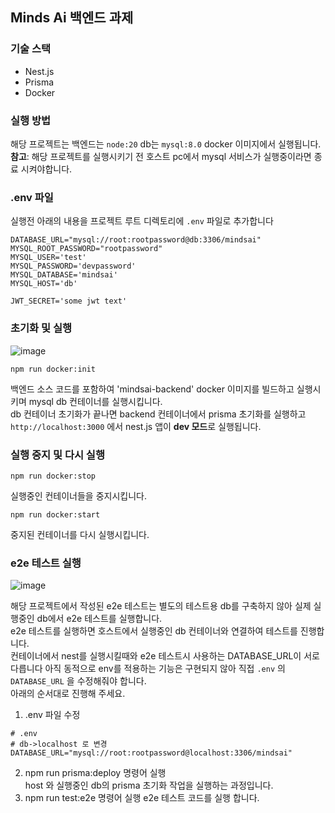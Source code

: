 ## Minds Ai 백엔드 과제
### 기술 스택
* Nest.js
* Prisma
* Docker

### 실행 방법
해당 프로젝트는 백엔드는 `node:20` db는 `mysql:8.0` docker 이미지에서 실행됩니다.  
**참고**: 해당 프로젝트를 실행시키기 전 호스트 pc에서 mysql 서비스가 실행중이라면 종료 시켜야합니다.  

### .env 파일
실행전 아래의 내용을 프로젝트 루트 디렉토리에 `.env` 파일로 추가합니다
```
DATABASE_URL="mysql://root:rootpassword@db:3306/mindsai"
MYSQL_ROOT_PASSWORD="rootpassword"
MYSQL_USER='test'
MYSQL_PASSWORD='devpassword'
MYSQL_DATABASE='mindsai'
MYSQL_HOST='db'

JWT_SECRET='some jwt text'
```

### 초기화 및 실행
![image](https://github.com/user-attachments/assets/89a63461-69f9-48db-9d95-001d791e6bbf)

```
npm run docker:init
```
백엔드 소스 코드를 포함하여 'mindsai-backend' docker 이미지를 빌드하고 실행시키며 mysql db 컨테이너를 실행시킵니다.  
db 컨테이너 초기화가 끝나면 backend 컨테이너에서 prisma 초기화를 실행하고 `http://localhost:3000` 에서 nest.js 앱이 **dev 모드**로 실행됩니다.  

### 실행 중지 및 다시 실행
```
npm run docker:stop
```
실행중인 컨테이너들을 중지시킵니다.  
```
npm run docker:start
```
중지된 컨테이너를 다시 실행시킵니다.  

### e2e 테스트 실행
![image](https://github.com/user-attachments/assets/98fe02a1-2161-44ce-aa76-4388f0c78f2d)

해당 프로젝트에서 작성된 e2e 테스트는 별도의 테스트용 db를 구축하지 않아 실제 실행중인 db에서 e2e 테스트를 실행합니다.  
e2e 테스트를 실행하면 호스트에서 실행중인 db 컨테이너와 연결하여 테스트를 진행합니다.  
컨테이너에서 nest를 실행시킬때와 e2e 테스트시 사용하는 DATABASE_URL이 서로 다릅니다 아직 동적으로 env를 적용하는 기능은 구현되지 않아 직접 `.env` 의 `DATABASE_URL` 을 수정해줘야 합니다.  
아래의 순서대로 진행해 주세요.  

1. .env 파일 수정
```
# .env
# db->localhost 로 변경
DATABASE_URL="mysql://root:rootpassword@localhost:3306/mindsai"
```
2. npm run prisma:deploy 명령어 실행  
host 와 실행중인 db의 prisma 초기화 작업을 실행하는 과정입니다.
3. npm run test:e2e 명령어 실행
e2e 테스트 코드를 실행 합니다.
